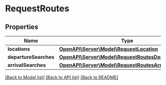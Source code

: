 # RequestRoutes

## Properties
Name | Type | Description | Notes
------------ | ------------- | ------------- | -------------
**locations** | [**OpenAPI\Server\Model\RequestLocation**](RequestLocation.md) |  | 
**departureSearches** | [**OpenAPI\Server\Model\RequestRoutesDepartureSearch**](RequestRoutesDepartureSearch.md) |  | [optional] 
**arrivalSearches** | [**OpenAPI\Server\Model\RequestRoutesArrivalSearch**](RequestRoutesArrivalSearch.md) |  | [optional] 

[[Back to Model list]](../README.md#documentation-for-models) [[Back to API list]](../README.md#documentation-for-api-endpoints) [[Back to README]](../README.md)


